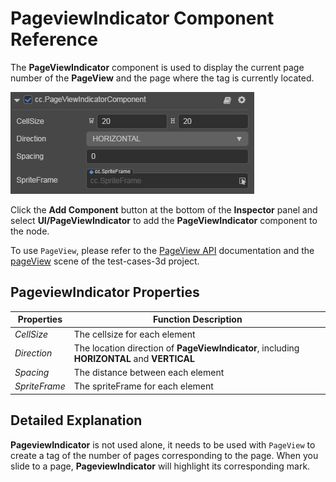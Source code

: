 # PageviewIndicator Component Reference

The __PageViewIndicator__ component is used to display the current page number of the __PageView__ and the page where the tag is currently located.

![pageviewindicator.png](./pageviewindicator/pageviewindicator.png)

Click the __Add Component__ button at the bottom of the __Inspector__ panel and select __UI/PageViewIndicator__ to add the __PageViewIndicator__ component to the node.

To use `PageView`, please refer to the [PageView API](https://docs.cocos.com/creator/api/en/classes/ui.pageviewindicator.html) documentation and the [pageView](https://github.com/cocos-creator/test-cases-3d/tree/master/assets/cases/ui/15.pageview) scene of the test-cases-3d project.

## PageviewIndicator Properties

| Properties | Function Description |
| ----------- | ----------- |
| *CellSize*    | The cellsize for each element |
| *Direction*   | The location direction of __PageViewIndicator__, including __HORIZONTAL__ and __VERTICAL__ |
| *Spacing*     | The distance between each element |
| *SpriteFrame* | The spriteFrame for each element |

## Detailed Explanation

__PageviewIndicator__ is not used alone, it needs to be used with `PageView` to create a tag of the number of pages corresponding to the page. When you slide to a page, __PageviewIndicator__ will highlight its corresponding mark.
